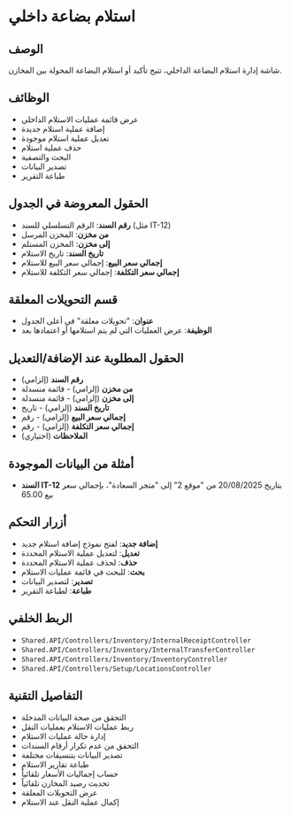 # استلام بضاعة داخلي

## الوصف
شاشة إدارة استلام البضاعة الداخلي، تتيح تأكيد أو استلام البضاعة المحولة بين المخازن.

## الوظائف
- عرض قائمة عمليات الاستلام الداخلي
- إضافة عملية استلام جديدة
- تعديل عملية استلام موجودة
- حذف عملية استلام
- البحث والتصفية
- تصدير البيانات
- طباعة التقرير

## الحقول المعروضة في الجدول
- **رقم السند**: الرقم التسلسلي للسند (مثل IT-12)
- **من مخزن**: المخزن المرسل
- **إلى مخزن**: المخزن المستلم
- **تاريخ السند**: تاريخ الاستلام
- **إجمالي سعر البيع**: إجمالي سعر البيع للاستلام
- **إجمالي سعر التكلفة**: إجمالي سعر التكلفة للاستلام

## قسم التحويلات المعلقة
- **عنوان**: "تحويلات معلقة" في أعلى الجدول
- **الوظيفة**: عرض العمليات التي لم يتم استلامها أو اعتمادها بعد

## الحقول المطلوبة عند الإضافة/التعديل
- **رقم السند** (إلزامي)
- **من مخزن** (إلزامي) - قائمة منسدلة
- **إلى مخزن** (إلزامي) - قائمة منسدلة
- **تاريخ السند** (إلزامي) - تاريخ
- **إجمالي سعر البيع** (إلزامي) - رقم
- **إجمالي سعر التكلفة** (إلزامي) - رقم
- **الملاحظات** (اختياري)

## أمثلة من البيانات الموجودة
- **السند IT-12** بتاريخ 20/08/2025 من "موقع 2" إلى "متجر السعادة"، بإجمالي سعر بيع 65.00

## أزرار التحكم
- **إضافة جديد**: لفتح نموذج إضافة استلام جديد
- **تعديل**: لتعديل عملية الاستلام المحددة
- **حذف**: لحذف عملية الاستلام المحددة
- **بحث**: للبحث في قائمة عمليات الاستلام
- **تصدير**: لتصدير البيانات
- **طباعة**: لطباعة التقرير

## الربط الخلفي
- `Shared.API/Controllers/Inventory/InternalReceiptController`
- `Shared.API/Controllers/Inventory/InternalTransferController`
- `Shared.API/Controllers/Inventory/InventoryController`
- `Shared.API/Controllers/Setup/LocationsController`

## التفاصيل التقنية
- التحقق من صحة البيانات المدخلة
- ربط عمليات الاستلام بعمليات النقل
- إدارة حالة عمليات الاستلام
- التحقق من عدم تكرار أرقام السندات
- تصدير البيانات بتنسيقات مختلفة
- طباعة تقارير الاستلام
- حساب إجماليات الأسعار تلقائياً
- تحديث رصيد المخازن تلقائياً
- عرض التحويلات المعلقة
- إكمال عملية النقل عند الاستلام
